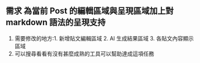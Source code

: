 ## 需求 **為當前 Post 的編輯區域與呈現區域加上對 markdown 語法的呈現支持**
1. 需要修改的地方:1. 新增貼文編輯區域 2. AI 生成結果區域 3. 各貼文內容顯示區域
2. 可以搜尋看看有沒有甚麼成熟的工具可以幫助達成這項任務